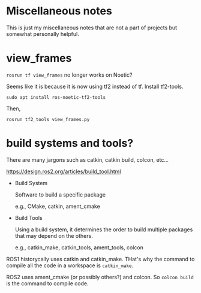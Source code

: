 # Miscellaneous notes

This is just my miscellaneous notes that are not a part of projects but somewhat personally helpful.

# view_frames

`rosrun tf view_frames` no longer works on Noetic?

Seems like it is because it is now using tf2 instead of tf.
Install tf2-tools.
```
sudo apt install ros-noetic-tf2-tools
```
Then,
```
rosrun tf2_tools view_frames.py
```

# build systems and tools?

There are many jargons such as catkin, catkin build, colcon, etc...

https://design.ros2.org/articles/build_tool.html

- Build System

   Software to build a specific package
   
   e.g., CMake, catkin, ament_cmake

- Build Tools

   Using a build system, it determines the order to build multiple packages that may depend on the others.

   e.g., catkin_make, catkin_tools, ament_tools, colcon

ROS1 historycally uses catkin and catkin_make. THat's why the command to compile all the code in a workspace is `catkin_make`.

ROS2 uses ament_cmake (or possibly others?) and colcon. So `colcon build` is the command to compile code.
